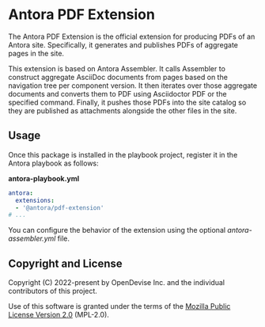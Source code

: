 # Antora PDF Extension

The Antora PDF Extension is the official extension for producing PDFs of an Antora site.
Specifically, it generates and publishes PDFs of aggregate pages in the site.

This extension is based on Antora Assembler.
It calls Assembler to construct aggregate AsciiDoc documents from pages based on the navigation tree per component version.
It then iterates over those aggregate documents and converts them to PDF using Asciidoctor PDF or the specified command.
Finally, it pushes those PDFs into the site catalog so they are published as attachments alongside the other files in the site.

## Usage

Once this package is installed in the playbook project, register it in the Antora playbook as follows:

**antora-playbook.yml**

```yaml
antora:
  extensions:
  - '@antora/pdf-extension'
# ...
```

You can configure the behavior of the extension using the optional *antora-assembler.yml* file.

## Copyright and License

Copyright (C) 2022-present by OpenDevise Inc. and the individual contributors of this project.

Use of this software is granted under the terms of the [Mozilla Public License Version 2.0](https://www.mozilla.org/en-US/MPL/2.0/) (MPL-2.0).
